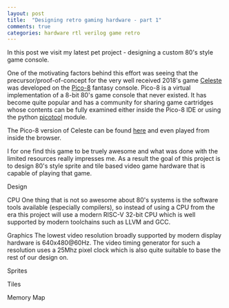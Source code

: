 ```yaml
---
layout: post
title:  "Designing retro gaming hardware - part 1"
comments: true
categories: hardware rtl verilog game retro
---
```


In this post we visit my latest pet project - designing a custom 80's style
game console. 

One of the motivating factors behind this effort was seeing that the
precursor/proof-of-concept for the very well received 2018's game
[Celeste](http://www.celestegame.com/) was developed on the
[Pico-8](https://www.lexaloffle.com/pico-8.php) fantasy console. Pico-8 is a
virtual implementation of a 8-bit 80's game console that never existed. It has
become quite popular and has a community for sharing game cartridges whose
contents can be fully examined either inside the Pico-8 IDE or using the python
[picotool](https://github.com/dansanderson/picotool) module.

The Pico-8 version of Celeste can be found
[here](https://www.lexaloffle.com/bbs/?tid=2145) and even played from inside
the browser.

I for one find this game to be truely awesome and what was done with the
limited resources really impresses me. As a result the goal of this project is
to design 80's style sprite and tile based video game hardware that is capable
of playing that game.

Design

CPU
One thing that is not so awesome about 80's systems is the software tools
available (especially compilers), so instead of using a CPU from the era this
project will use a modern RISC-V 32-bit CPU which is well supported by modern
toolchains such as LLVM and GCC.

Graphics
The lowest video resolution broadly supported by modern display hardware is
640x480@60Hz. The video timing generator for such a resolution uses a 25Mhz
pixel clock which is also quite suitable to base the rest of our design on.



Sprites

Tiles

Memory Map

